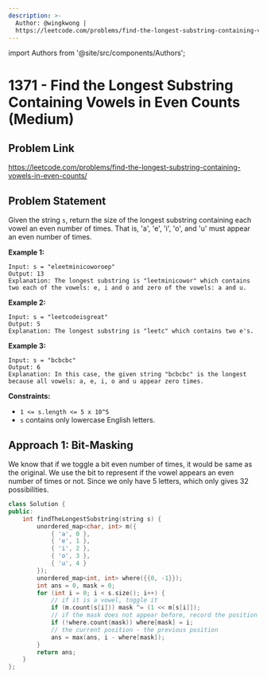 ```yaml
---
description: >-
  Author: @wingkwong |
  https://leetcode.com/problems/find-the-longest-substring-containing-vowels-in-even-counts/
---
```


import Authors from '@site/src/components/Authors';

# 1371 - Find the Longest Substring Containing Vowels in Even Counts (Medium)

## Problem Link

https://leetcode.com/problems/find-the-longest-substring-containing-vowels-in-even-counts/

## Problem Statement

Given the string `s`, return the size of the longest substring containing each vowel an even number of times. That is, 'a', 'e', 'i', 'o', and 'u' must appear an even number of times.

**Example 1:**

```
Input: s = "eleetminicoworoep"
Output: 13
Explanation: The longest substring is "leetminicowor" which contains two each of the vowels: e, i and o and zero of the vowels: a and u.
```

**Example 2:**

```
Input: s = "leetcodeisgreat"
Output: 5
Explanation: The longest substring is "leetc" which contains two e's.
```

**Example 3:**

```
Input: s = "bcbcbc"
Output: 6
Explanation: In this case, the given string "bcbcbc" is the longest because all vowels: a, e, i, o and u appear zero times.
```

**Constraints:**

* `1 <= s.length <= 5 x 10^5`
* `s` contains only lowercase English letters.

## Approach 1: Bit-Masking

We know that if we toggle a bit even number of times, it would be same as the original. We use the bit to represent if the vowel appears an even number of times or not. Since we only have 5 letters, which only gives 32 possibilities.

<Authors names="@wingkwong"/>

```cpp
class Solution {
public:
    int findTheLongestSubstring(string s) {
        unordered_map<char, int> m({
            { 'a', 0 },
            { 'e', 1 },
            { 'i', 2 },
            { 'o', 3 },
            { 'u', 4 }
        });
        unordered_map<int, int> where({{0, -1}});
        int ans = 0, mask = 0;
        for (int i = 0; i < s.size(); i++) {
            // if it is a vowel, toggle it
            if (m.count(s[i])) mask ^= (1 << m[s[i]]);
            // if the mask does not appear before, record the position
            if (!where.count(mask)) where[mask] = i;
            // the current position - the previous position
            ans = max(ans, i - where[mask]);
        }
        return ans;
    }
};
```
